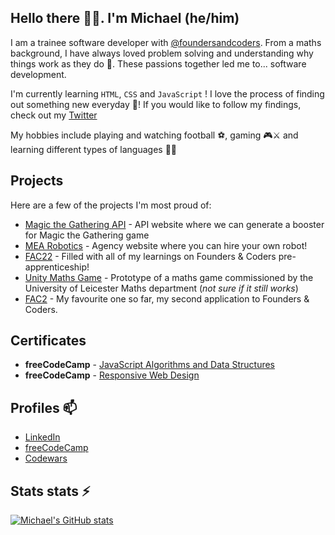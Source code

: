 ## Hello there 👋🏾. I'm Michael (he/him)

I am a trainee software developer with [@foundersandcoders](https://github.com/foundersandcoders). From a maths background, I have always loved problem solving and understanding why things work as they do 🧠. These passions together led me to...  software development.

I'm currently learning `HTML`, `CSS` and `JavaScript` ! I love the process of finding out something new everyday 🤩! If you would like to follow my findings, check out my [Twitter](https://twitter.com/michWills99)

My hobbies include playing and watching football ⚽, gaming 🎮⚔ and learning different types of languages 👩‍💻

## Projects

Here are a few of the projects I'm most proud of:

- [Magic the Gathering API](https://fac22.github.io/michaelAlexAPI/) - API website where we can generate a booster for Magic the Gathering game
- [MEA Robotics](https://fac22.github.io/Michael-Elena-Agency/) - Agency website where you can hire your own robot!
- [FAC22](https://mjow1999.github.io/FAC22/) - Filled with all of my learnings on Founders & Coders pre-apprenticeship!
- [Unity Maths Game](https://github.com/MJOW1999/Unity-Maths-Game) - Prototype of a maths game commissioned by the University of Leicester Maths department (*not sure if it still works*)
- [FAC2](https://mjow1999.github.io/FAC2/) - My favourite one so far, my second application to Founders & Coders.

## Certificates
- **freeCodeCamp** - [JavaScript Algorithms and Data Structures](https://www.freecodecamp.org/certification/mjow1999/javascript-algorithms-and-data-structures)
- **freeCodeCamp** - [Responsive Web Design](https://www.freecodecamp.org/certification/mjow1999/responsive-web-design)

## Profiles 📫

- [LinkedIn](https://www.linkedin.com/in/michael-williams-17a9b81a0/)
- [freeCodeCamp](https://www.freecodecamp.org/mjow1999)
- [Codewars](https://www.codewars.com/users/MJOW1999/)


## Stats stats ⚡

[![Michael's GitHub stats](https://github-readme-stats.vercel.app/api?username=mjow1999)](https://github.com/anuraghazra/github-readme-stats)
<!--
**MJOW1999/MJOW1999** is a ✨ _special_ ✨ repository because its `README.md` (this file) appears on your GitHub profile.

Here are some ideas to get you started:

- 🔭 I’m currently working on ...
- 🌱 I’m currently learning ...
- 👯 I’m looking to collaborate on ...
- 🤔 I’m looking for help with ...
- 💬 Ask me about ...
- 📫 How to reach me: ...
- 😄 Pronouns: ...
- ⚡ Fun fact: ...
-->
